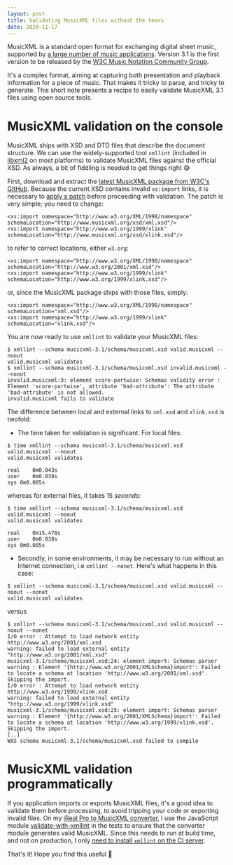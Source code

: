 ```yaml
---
layout: post
title: Validating MusicXML files without the tears
date: 2020-11-17
---
```

MusicXML is a standard open format for exchanging digital sheet music, supported by [a large number of music applications](https://www.musicxml.com/software/). Version 3.1 is the first version to be released by the [W3C Music Notation Community Group](https://www.w3.org/community/music-notation/).

It's a complex format, aiming at capturing both presentation and playback information for a piece of music. That makes it tricky to parse, and tricky to generate. This short note presents a recipe to easily validate MusicXML 3.1 files using open source tools.

# MusicXML validation on the console

MusicXML ships with XSD and DTD files that describe the document structure. We can use the widely-supported tool `xmllint` (included in [libxml2](http://www.xmlsoft.org/) on most platforms) to validate MusicXML files against the official XSD. As always, a bit of fiddling is needed to get things right :sweat_smile:

First, download and extract the [latest MusicXML package from W3C's GitHub](https://github.com/w3c/musicxml/releases). Because the current XSD contains invalid `xs:import` links, it is necessary to [apply a patch](https://github.com/w3c/musicxml/pull/284) before proceeding with validation. The patch is very simple; you need to change:
```
<xs:import namespace="http://www.w3.org/XML/1998/namespace" schemaLocation="http://www.musicxml.org/xsd/xml.xsd"/>
<xs:import namespace="http://www.w3.org/1999/xlink" schemaLocation="http://www.musicxml.org/xsd/xlink.xsd"/>
```
to refer to correct locations, either `w3.org`:
```
<xs:import namespace="http://www.w3.org/XML/1998/namespace" schemaLocation="http://www.w3.org/2001/xml.xsd"/>
<xs:import namespace="http://www.w3.org/1999/xlink" schemaLocation="http://www.w3.org/1999/xlink.xsd"/>
```
or, since the MusicXML package ships with those files, simply:
```
<xs:import namespace="http://www.w3.org/XML/1998/namespace" schemaLocation="xml.xsd"/>
<xs:import namespace="http://www.w3.org/1999/xlink" schemaLocation="xlink.xsd"/>
```

You are now ready to use `xmllint` to validate your MusicXML files:
```
$ xmllint --schema musicxml-3.1/schema/musicxml.xsd valid.musicxml --noout
valid.musicxml validates
$ xmllint --schema musicxml-3.1/schema/musicxml.xsd invalid.musicxml --noout
invalid.musicxml:3: element score-partwise: Schemas validity error : Element 'score-partwise', attribute 'bad-attribute': The attribute 'bad-attribute' is not allowed.
invalid.musicxml fails to validate
```

The difference between local and external links to `xml.xsd` and `xlink.xsd` is twofold:
- The time taken for validation is significant. For local files:

```
$ time xmllint --schema musicxml-3.1/schema/musicxml.xsd valid.musicxml --noout
valid.musicxml validates

real	0m0.043s
user	0m0.038s
sys	0m0.005s
```
whereas for external files, it takes 15 _seconds_:

```
$ time xmllint --schema musicxml-3.1/schema/musicxml.xsd valid.musicxml --noout
valid.musicxml validates

real	0m15.478s
user	0m0.038s
sys	0m0.005s
```
- Secondly, in some environments, it may be necessary to run without an Internet connection, i.e `xmllint --nonet`. Here's what happens in this case:

```
$ xmllint --schema musicxml-3.1/schema/musicxml.xsd valid.musicxml --noout --nonet
valid.musicxml validates
```
versus

```
$ xmllint --schema musicxml-3.1/schema/musicxml.xsd valid.musicxml --noout --nonet
I/O error : Attempt to load network entity http://www.w3.org/2001/xml.xsd
warning: failed to load external entity "http://www.w3.org/2001/xml.xsd"
musicxml-3.1/schema/musicxml.xsd:24: element import: Schemas parser warning : Element '{http://www.w3.org/2001/XMLSchema}import': Failed to locate a schema at location 'http://www.w3.org/2001/xml.xsd'. Skipping the import.
I/O error : Attempt to load network entity http://www.w3.org/1999/xlink.xsd
warning: failed to load external entity "http://www.w3.org/1999/xlink.xsd"
musicxml-3.1/schema/musicxml.xsd:25: element import: Schemas parser warning : Element '{http://www.w3.org/2001/XMLSchema}import': Failed to locate a schema at location 'http://www.w3.org/1999/xlink.xsd'. Skipping the import.
[..]
WXS schema musicxml-3.1/schema/musicxml.xsd failed to compile
```

# MusicXML validation programmatically
If you application imports or exports MusicXML files, it's a good idea to validate them before processing, to avoid tripping your code or exporting invalid files. On my [iReal Pro to MusicXML converter](https://github.com/infojunkie/ireal-musicxml), I use the JavaScript module [validate-with-xmllint](https://github.com/aautio/validate-with-xmllint) in the tests to ensure that the converter module generates valid MusicXML. Since this needs to run at build time, and not on production, I only [need to install `xmllint` on the CI server](https://github.com/infojunkie/ireal-musicxml/blob/main/.travis.yml#L7).

That's it! Hope you find this useful :raised_hands:
